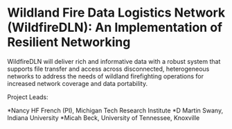 # Wildland Fire Data Logistics Network (WildfireDLN): An Implementation of Resilient Networking
WildfireDLN will deliver rich and informative data with a robust system that supports file transfer and access across disconnected, heterogeneous networks to address the needs of wildland firefighting operations for increased network coverage and data portability.

Project Leads:

*Nancy HF French (PI), Michigan Tech Research Institute
*D Martin Swany, Indiana University
*Micah Beck, University of Tennessee, Knoxville
